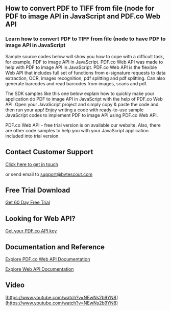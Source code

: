 ## How to convert PDF to TIFF from file (node for PDF to image API in JavaScript and PDF.co Web API

### Learn how to convert PDF to TIFF from file (node to have PDF to image API in JavaScript

Sample source codes below will show you how to cope with a difficult task, for example, PDF to image API in JavaScript. PDF.co Web API was made to help with PDF to image API in JavaScript. PDF.co Web API is the flexible Web API that includes full set of functions from e-signature requests to data extraction, OCR, images recognition, pdf splitting and pdf splitting. Can also generate barcodes and read barcodes from images, scans and pdf.

The SDK samples like this one below explain how to quickly make your application do PDF to image API in JavaScript with the help of PDF.co Web API. Open your JavaScript project and simply copy & paste the code and then run your app! Enjoy writing a code with ready-to-use sample JavaScript codes to implement PDF to image API using PDF.co Web API.

PDF.co Web API - free trial version is on available our website. Also, there are other code samples to help you with your JavaScript application included into trial version.

## Contact Customer Support

[Click here to get in touch](https://bytescout.zendesk.com/hc/en-us/requests/new?subject=PDF.co%20Web%20API%20Question)

or send email to [support@bytescout.com](mailto:support@bytescout.com?subject=PDF.co%20Web%20API%20Question) 

## Free Trial Download

[Get 60 Day Free Trial](https://bytescout.com/download/web-installer?utm_source=github-readme)

## Looking for Web API? 

[Get your PDF.co API key](https://pdf.co/documentation/api?utm_source=github-readme)

## Documentation and Reference

[Explore PDF.co Web API Documentation](https://bytescout.com/documentation/index.html?utm_source=github-readme)

[Explore Web API Documentation](https://pdf.co/documentation/api?utm_source=github-readme)

## Video

[https://www.youtube.com/watch?v=NEwNs2b9YN8](https://www.youtube.com/watch?v=NEwNs2b9YN8)